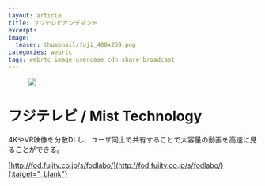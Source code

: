 ```yaml
---
layout: article
title: フジテレビオンデマンド
excerpt: 
image:
  teaser: thumbnail/fuji_400x250.png
categories: webrtc
tags: webrtc image usercase cdn share broadcast
---
```


<figure>
	<a href="http://fod.fujitv.co.jp/s/fodlabo/" target="_blank"><img src="{{ site.url }}{{ site.baseurl }}/images/pages/fuji.png"></a>
</figure>


# フジテレビ / Mist Technology

4KやVR映像を分散DLし、ユーザ同士で共有することで大容量の動画を高速に見ることができる。

[http://fod.fujitv.co.jp/s/fodlabo/](http://fod.fujitv.co.jp/s/fodlabo/){:target="_blank"}
